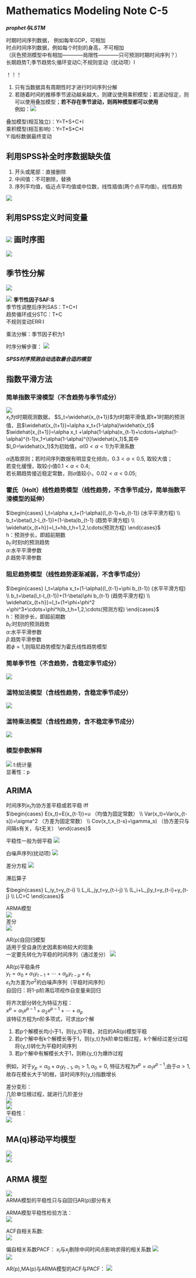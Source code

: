 # Mathematics Modeling Note C-5
***prophet与LSTM***  

时期时间序列数据， 例如每年GDP，可相加   
时点时间序列数据，例如每个时刻的身高，不可相加   
（灰色预测模型中有相加————局限性————只可预测时期时间序列？）  
长期趋势T;季节趋势S;循环变动C;不规则变动（扰动项）I  

！！！  
1. 只有当数据具有周期性时才进行时间序列分解  
2. 若随着时间的推移季节波动越来越大，则建议使用乘积模型；若波动恒定，则可以使用叠加模型；**若不存在季节波动，则两种模型都可以使用**  
例如：![](./picture/1706264556958.png)

叠加模型(相互独立)：Y=T+S+C+I  
乘积模型(相互影响)：Y=T\*S\*C\*I   
Y:指标数据最终变动  

利用SPSS补全时序数据缺失值
-----
1. 开头或尾部：直接删除
2. 中间值：不可删除，替换
3. 序列平均值，临近点平均值或中位数，线性插值(两个点平均值)，线性趋势

![](./picture/1706265241740.png)

利用SPSS定义时间变量
-----
![](./picture/1706266776516.png)
画时序图
-----
![](./picture/1706266937362.png)
## 季节性分解  
![](./picture/1706322944968.png)  

![](./picture/1706323682464.png)
**季节性因子SAF:S**  
季节性调整后序列SAS：T+C+I  
趋势循环成分STC：T+C  
不规则变动ERR:I  

乘法分解：季节因子积为1  

时序分解步骤：
![](./picture/1706324973922.png) 

***SPSS时序预测自动选取最合适的模型***  

## 指数平滑方法
### 简单指数平滑模型（不含趋势与季节成分）
![](./picture/1706325605050.png)  
$x_t$为t时期观测数据， $S_t=\widehat{x_{t+1}}$为t时期平滑值,即t+1时期的预测值，且$\widehat{x_{t+1}}=\alpha x_t+(1-\alpha)\widehat{x_t}$  
$\widehat{x_{t+1}}=\alpha x_t +\alpha(1-\alpha)x_{t-1}+\cdots+\alpha(1-\alpha)^{t-1}x_1+\alpha(1-\alpha)^{t}\widehat{x_1}$,其中$l_0=\widehat{x_1}$为初始值，$\alpha(0<\alpha<1)$为平滑系数   

$\alpha$选取原则；若时间序列数据有明显变化倾向，$0.3<\alpha<0.5$, 取较大值；  
若变化缓慢，取较小值$0.1<\alpha<0.4$;   
若长期趋势接近稳定常数，则$\alpha$值较小，$0.02<\alpha<0.05$;  

### 霍氏（Holt）线性趋势模型（线性趋势，不含季节成分，简单指数平滑模型的延伸）
$\begin{cases}
l_t=\alpha x_t+(1-\alpha)(l_{t-1}+b_{t-1})  (水平平滑方程)
\\
b_t=\beta(l_t-l_{t-1})+(1-\beta)b_{t-1}    (趋势平滑方程)
\\
\widehat{x_{t+h}}=l_t+hb_t,h=1,2,\cdots(预测方程)
\end{cases}$  
h：预测步长，即超前期数  
$b_t$:时刻t的预测趋势  
$\alpha$:水平平滑参数  
$\beta$:趋势平滑参数  
### 阻尼趋势模型（线性趋势逐渐减弱，不含季节成分）
$\begin{cases}
l_t=\alpha x_t+(1-\alpha)(l_{t-1}+\phi b_{t-1})  (水平平滑方程)
\\
b_t=\beta(l_t-l_{t-1})+(1-\beta)\phi b_{t-1}    (趋势平滑方程)
\\
\widehat{x_{t+h}}=l_t+(1+\phi+\phi^2 +\phi^3+\cdots+\phi^h)b_t,h=1,2,\cdots(预测方程)
\end{cases}$  
h：预测步长，即超前期数  
$b_t$:时刻t的预测趋势  
$\alpha$:水平平滑参数  
$\beta$:趋势平滑参数  
若$\phi=1$,则阻尼趋势模型为霍氏线性趋势模型  
### 简单季节性（不含趋势，含稳定季节成分）
![](./picture/1706328882569.png)
### 温特加法模型（含线性趋势，含稳定季节成分）
![](./picture/1706329007414.png)
### 温特乘法模型（含线性趋势，含不稳定季节成分）
![](./picture/1706329068412.png)
### 模型参数解释
![](./picture/1706330427364.png)
t:统计量   
显著性：p  

## ARIMA
时间序列${x_t}$为协方差平稳或若平稳  iff  
$\begin{cases}
E(x_t)=E(x_{t-1})=u  （均值为固定常数）    
\\
Var(x_t)=Var(x_{t-s})=\sigma^2  （方差为固定常数）
\\
Cov(x_t,x_{t-s}=\gamma_s)  （协方差只与间隔s有关，与t无关）
\end{cases}$  

平稳性一般为弱平稳
![](./picture/1706407143634.png)  

白噪声序列(扰动项)
![](./picture/1706407224169.png)  

差分方程
![](./picture/1706407475496.png)  

滞后算子  

$\begin{cases}  
L_iy_t=y_{t-i} 
\\
L_iL_jy_t=y_{t-i-j}  
\\
(L_i+L_j)y_t=y_{t-i}+y_{t-j}  
\\
LC=C
\end{cases}$  

ARMA模型  
![](./picture/1706409105603.png)  
差分  
![](./picture/1706409298292.png)  

AR(p)自回归模型  
适用于受自身历史因素影响较大的现象  
一定要先转化为平稳的时间序列（通过差分）
![](./picture/1706409444138.png)  

AR(p)平稳条件  
$y_t=\alpha_0+\alpha_1y_{t-1}+\cdots+\alpha_py_{t-p}+\varepsilon_t$  
$\varepsilon_t$为方差为$\sigma^2$的白噪声序列（平稳时间序列）  
自回归：将1-p阶滞后项视作自变量来回归  

将齐次部分转化为特征方程：  
$x^p=\alpha_1x^{p-1}+\alpha_2 x^{p-1}+\cdots+\alpha_p$  
该特征方程为n阶多项式，可求出p个解  

1. 若p个解模长均小于1，则{y_t}平稳，对应的AR(p)模型平稳 
2. 若p个解中有k个解模长等于1，则{y_t}为k阶单位根过程，k个解经过差分过程将{y_t}转化为平稳时间序列  
3. 若p个解中有解模长大于1，则称{y_t}为爆炸过程  

例如，对于$y_p=\alpha_0 + \alpha_1y_{t-1}, \alpha_1>1, \alpha_0=0$, 特征方程为$x^p=\alpha_1x^{p-1}$,由于$\alpha>1$, 故存在模长大于1的根，该时间序列{y_t}指数增长  

差分变形：  
几阶单位根过程，就进行几阶差分  
![](./picture/1706409298292.png)  
![](./picture/1706412050719.png)  
平稳性：  
![](./picture/1706412104530.png)  

## MA(q)移动平均模型
![](./picture/1706412254585.png)  
![](./picture/1706413166037.png)
## ARMA 模型
![](./picture/1706413939881.png)  
ARMA模型的平稳性只与自回归AR(p)部分有关   

ARMA模型平稳性检验方法：  
![](./picture/1706414270447.png)

ACF自相关系数:  
![](./picture/1706414477929.png)

偏自相关系数PACF： 
$x_i$与$x_j$剔除中间时间点影响求得的相关系数 
![](./picture/1706415049013.png)  
![](./picture/1706415211937.png)  

AR(p),MA(p)与ARMA模型的ACF与PACF：
![](./picture/1706415360740.png)  

